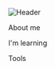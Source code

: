 ![Header](https://github.com/azkanya/azkanya/commit/604f029a03e27da5670ccae8d168307b6dd6fa93#diff-25314332ad24ccac2960793767bc88945f88492b63349c6ad950ad2380479fb9)

About me

I'm learning

Tools


